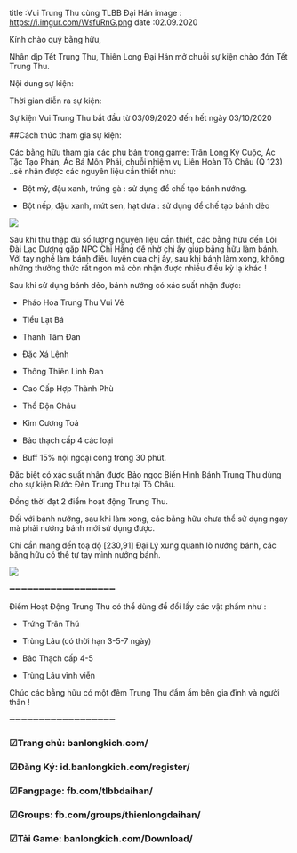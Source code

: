 title :Vui Trung Thu cùng TLBB Đại Hán 
image : https://i.imgur.com/WsfuRnG.png
date  :02.09.2020

Kính chào quý bằng hữu,

Nhân dịp Tết Trung Thu, Thiên Long Đại Hán mở chuỗi sự kiện chào đón Tết Trung Thu.

Nội dung sự kiện:

Thời gian diễn ra sự kiện: 

Sự kiện Vui Trung Thu bắt đầu từ 03/09/2020 đến hết ngày 03/10/2020

##Cách thức tham gia sự kiện:

Các bằng hữu tham gia các phụ bản trong game: Trân Long Kỳ Cuộc, Ác Tặc Tạo Phản, Ác Bá Môn Phái, chuỗi nhiệm vụ Liên Hoàn Tô Châu (Q 123) ..sẽ nhận được các nguyên liệu cần thiết như: 

- Bột mỳ, đậu xanh, trứng gà : sử dụng để chế tạo bánh nướng.

- Bột nếp, đậu xanh, mứt sen, hạt dưa : sử dụng để chế tạo bánh dẻo

![](https://imgur.com/a/IXgz18s)

Sau khi thu thập đủ số lượng nguyên liệu cần thiết, các bằng hữu đến Lôi Đài Lạc Dương gặp NPC Chị Hằng để nhờ chị ấy giúp bằng hữu làm bánh. Với tay nghề làm bánh điêu luyện của chị ấy, sau khi bánh làm xong, không những thưởng thức rất ngon mà còn nhận được nhiều điều kỳ lạ khác ! 

Sau khi sử dụng bánh dẻo, bánh nướng có xác suất nhận được:

- Pháo Hoa Trung Thu Vui Vẻ

- Tiểu Lạt Bá

- Thanh Tâm Đan

- Đặc Xá Lệnh

- Thông Thiên Linh Đan

- Cao Cấp Hợp Thành Phù

- Thổ Độn Châu

- Kim Cương Toả

- Bảo thạch cấp 4 các loại

- Buff 15% nội ngoại công trong 30 phút.

Đặc biệt có xác suất nhận được Bảo ngọc Biến Hình Bánh Trung Thu dùng cho sự kiện Rước Đèn Trung Thu tại Tô Châu.

Đồng thời đạt 2 điểm hoạt động Trung Thu.

Đối với bánh nướng, sau khi làm xong, các bằng hữu chưa thể sử dụng ngay mà phải nướng bánh mới sử dụng được.

Chỉ cần mang đến toạ độ [230,91] Đại Lý xung quanh lò nướng bánh, các bằng hữu có thể tự tay mình nướng bánh.

![](https://imgur.com/a/A8yp6wr)

➖➖➖➖➖➖➖➖➖➖➖➖➖➖➖➖➖➖

Điểm Hoạt Động Trung Thu có thể dùng để đổi lấy các vật phẩm như : 

- Trứng Trân Thú

- Trùng Lâu (có thời hạn 3-5-7 ngày)

- Bảo Thạch cấp 4-5

- Trùng Lâu vĩnh viễn

Chúc các bằng hữu có một đêm Trung Thu đầm ấm bên gia đình và người thân !

➖➖➖➖➖➖➖➖➖➖➖➖➖➖➖➖➖➖

### ☑Trang chủ: banlongkich.com/

### ☑Đăng Ký: id.banlongkich.com/register/

### ☑Fangpage: fb.com/tlbbdaihan/

### ☑Groups: fb.com/groups/thienlongdaihan/

### ☑Tải Game: banlongkich.com/Download/
